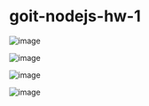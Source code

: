 # goit-nodejs-hw-1

![image](https://user-images.githubusercontent.com/104315742/217970187-951d69b2-756f-4354-b840-d15749f207f9.png)

![image](https://user-images.githubusercontent.com/104315742/217970309-255e9bd6-f32c-4222-89d6-a8dc5e36a0ad.png)

![image](https://user-images.githubusercontent.com/104315742/217970410-0d74978b-1c9c-4433-ad47-c2dc40d8ad57.png)

![image](https://user-images.githubusercontent.com/104315742/217970481-9f9826cd-4aff-48ba-9c5e-2fcc75d6bf36.png)

